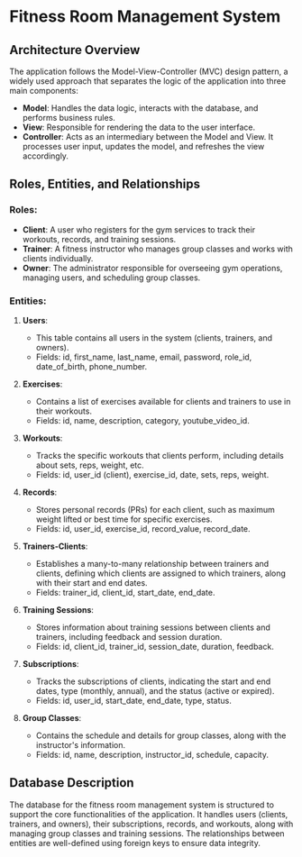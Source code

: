 # Fitness Room Management System

## Architecture Overview

The application follows the Model-View-Controller (MVC) design pattern, a widely used approach that separates the logic of the application into three main components:

- **Model**: Handles the data logic, interacts with the database, and performs business rules.
- **View**: Responsible for rendering the data to the user interface.
- **Controller**: Acts as an intermediary between the Model and View. It processes user input, updates the model, and refreshes the view accordingly.

## Roles, Entities, and Relationships

### Roles:
- **Client**: A user who registers for the gym services to track their workouts, records, and training sessions.
- **Trainer**: A fitness instructor who manages group classes and works with clients individually.
- **Owner**: The administrator responsible for overseeing gym operations, managing users, and scheduling group classes.

### Entities:

1. **Users**: 
   - This table contains all users in the system (clients, trainers, and owners).
   - Fields: id, first_name, last_name, email, password, role_id, date_of_birth, phone_number.

2. **Exercises**: 
   - Contains a list of exercises available for clients and trainers to use in their workouts.
   - Fields: id, name, description, category, youtube_video_id.

3. **Workouts**:
   - Tracks the specific workouts that clients perform, including details about sets, reps, weight, etc.
   - Fields: id, user_id (client), exercise_id, date, sets, reps, weight.

4. **Records**:
   - Stores personal records (PRs) for each client, such as maximum weight lifted or best time for specific exercises.
   - Fields: id, user_id, exercise_id, record_value, record_date.

5. **Trainers-Clients**:
   - Establishes a many-to-many relationship between trainers and clients, defining which clients are assigned to which trainers, along with their start and end dates.
   - Fields: trainer_id, client_id, start_date, end_date.

6. **Training Sessions**:
   - Stores information about training sessions between clients and trainers, including feedback and session duration.
   - Fields: id, client_id, trainer_id, session_date, duration, feedback.

7. **Subscriptions**:
   - Tracks the subscriptions of clients, indicating the start and end dates, type (monthly, annual), and the status (active or expired).
   - Fields: id, user_id, start_date, end_date, type, status.

8. **Group Classes**:
   - Contains the schedule and details for group classes, along with the instructor's information.
   - Fields: id, name, description, instructor_id, schedule, capacity.

## Database Description

The database for the fitness room management system is structured to support the core functionalities of the application. It handles users (clients, trainers, and owners), their subscriptions, records, and workouts, along with managing group classes and training sessions. The relationships between entities are well-defined using foreign keys to ensure data integrity.

